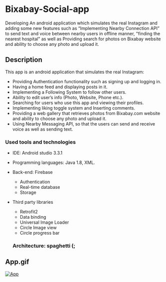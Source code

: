 # Bixabay-Social-app
Developing An android application which simulates the real Instagram and adding some new features such as “Implementing Nearby Connection API” to send text and voice between nearby users in offline manner,  "finding the nearest hospital" as well as Providing search  for photos on Bixabay website and ability to choose any photo and upload it.

## Description
This app is an android application that simulates the real Instagram:

- Providing Authentication functionality such as signing up and logging in.
- Having a home feed and displaying posts in it.
- Implementing a Following System to follow other users.
- Ability to edit user’s info (Photo, Website, Phone etc.).
- Searching for users who use this app and viewing their profiles.
- Implementing liking toggle system and Inserting comments.
- Providing a web gallery that retrieves photos from Bixabay.com website and ability to choose any photo and upload it.
- Using Nearby Messaging API, so that the users can send and receive voice as well as sending text.

### Used tools and technologies
- IDE: Android studio 3.3.1
- Programming languages: Java 1.8, XML.
- Back-end: Firebase 
    - Authentication 
    - Real-time database 
    - Storage
- Third party libraries
  - Retrofit2
  - Data binding
  - Universal Image Loader 
  - Circle Image view
  - Circle progress bar
  
  ### Architecture: spaghetti (;

## App.gif

[![App](https://user-images.githubusercontent.com/33812602/62809635-c23f5980-bafb-11e9-9897-e69c6199bf23.gif)
](url)
